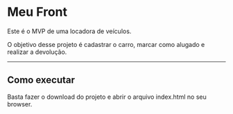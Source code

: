 # Meu Front

Este é o MVP de uma locadora de veículos.

O objetivo desse projeto é cadastrar o carro, marcar como alugado e realizar a devolução.

---
## Como executar

Basta fazer o download do projeto e abrir o arquivo index.html no seu browser.
